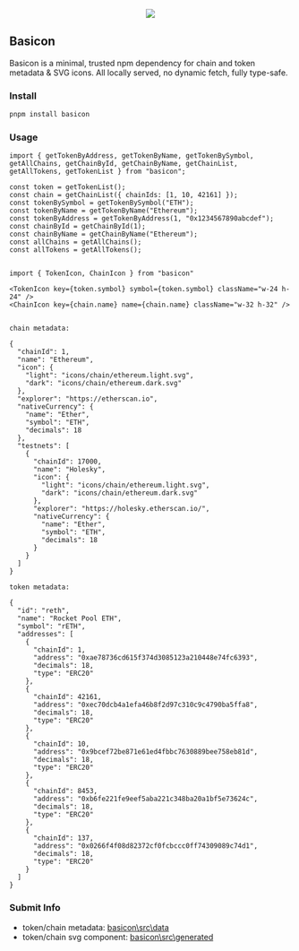 <p align="center">
<img src="./website/docs/public/logo.png" />
</p>

## Basicon

Basicon is a minimal, trusted npm dependency for chain and token metadata & SVG icons. All locally served, no dynamic fetch, fully type-safe.

### Install

```bash
pnpm install basicon
```

### Usage

```tsx
import { getTokenByAddress, getTokenByName, getTokenBySymbol, getAllChains, getChainById, getChainByName, getChainList, getAllTokens, getTokenList } from "basicon";

const token = getTokenList();
const chain = getChainList({ chainIds: [1, 10, 42161] });
const tokenBySymbol = getTokenBySymbol("ETH");
const tokenByName = getTokenByName("Ethereum");
const tokenByAddress = getTokenByAddress(1, "0x1234567890abcdef");
const chainById = getChainById(1);
const chainByName = getChainByName("Ethereum");
const allChains = getAllChains();
const allTokens = getAllTokens();

```

```tsx

import { TokenIcon, ChainIcon } from "basicon"

<TokenIcon key={token.symbol} symbol={token.symbol} className="w-24 h-24" />
<ChainIcon key={chain.name} name={chain.name} className="w-32 h-32" />

```


```tsx

chain metadata:

{
  "chainId": 1,
  "name": "Ethereum",
  "icon": {
    "light": "icons/chain/ethereum.light.svg",
    "dark": "icons/chain/ethereum.dark.svg"
  },
  "explorer": "https://etherscan.io",
  "nativeCurrency": {
    "name": "Ether",
    "symbol": "ETH",
    "decimals": 18
  },
  "testnets": [
    {
      "chainId": 17000,
      "name": "Holesky",
      "icon": {
        "light": "icons/chain/ethereum.light.svg",
        "dark": "icons/chain/ethereum.dark.svg"
      },
      "explorer": "https://holesky.etherscan.io/",
      "nativeCurrency": {
        "name": "Ether",
        "symbol": "ETH",
        "decimals": 18
      }
    }
  ]
}

token metadata:

{
  "id": "reth",
  "name": "Rocket Pool ETH",
  "symbol": "rETH",
  "addresses": [
    {
      "chainId": 1,
      "address": "0xae78736cd615f374d3085123a210448e74fc6393",
      "decimals": 18,
      "type": "ERC20"
    },
    {
      "chainId": 42161,
      "address": "0xec70dcb4a1efa46b8f2d97c310c9c4790ba5ffa8",
      "decimals": 18,
      "type": "ERC20"
    },
    {
      "chainId": 10,
      "address": "0x9bcef72be871e61ed4fbbc7630889bee758eb81d",
      "decimals": 18,
      "type": "ERC20"
    },
    {
      "chainId": 8453,
      "address": "0xb6fe221fe9eef5aba221c348ba20a1bf5e73624c",
      "decimals": 18,
      "type": "ERC20"
    },
    {
      "chainId": 137,
      "address": "0x0266f4f08d82372cf0fcbccc0ff74309089c74d1",
      "decimals": 18,
      "type": "ERC20"
    }
  ]
}

```


### Submit Info

- token/chain metadata: [basicon\src\data](./basicon/src/data)
- token/chain svg component: [basicon\src\generated](./basicon/src/generated)
